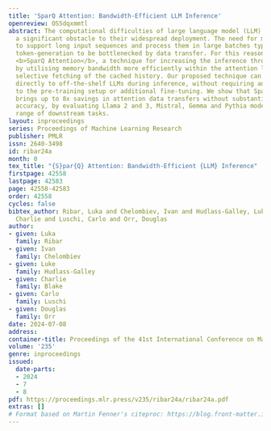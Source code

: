 ```yaml
---
title: 'SparQ Attention: Bandwidth-Efficient LLM Inference'
openreview: OS5dqxmmtl
abstract: The computational difficulties of large language model (LLM) inference remain
  a significant obstacle to their widespread deployment. The need for many applications
  to support long input sequences and process them in large batches typically causes
  token-generation to be bottlenecked by data transfer. For this reason, we introduce
  <b>SparQ Attention</b>, a technique for increasing the inference throughput of LLMs
  by utilising memory bandwidth more efficiently within the attention layers, through
  selective fetching of the cached history. Our proposed technique can be applied
  directly to off-the-shelf LLMs during inference, without requiring any modification
  to the pre-training setup or additional fine-tuning. We show that SparQ Attention
  brings up to 8x savings in attention data transfers without substantial drops in
  accuracy, by evaluating Llama 2 and 3, Mistral, Gemma and Pythia models on a wide
  range of downstream tasks.
layout: inproceedings
series: Proceedings of Machine Learning Research
publisher: PMLR
issn: 2640-3498
id: ribar24a
month: 0
tex_title: "{S}par{Q} Attention: Bandwidth-Efficient {LLM} Inference"
firstpage: 42558
lastpage: 42583
page: 42558-42583
order: 42558
cycles: false
bibtex_author: Ribar, Luka and Chelombiev, Ivan and Hudlass-Galley, Luke and Blake,
  Charlie and Luschi, Carlo and Orr, Douglas
author:
- given: Luka
  family: Ribar
- given: Ivan
  family: Chelombiev
- given: Luke
  family: Hudlass-Galley
- given: Charlie
  family: Blake
- given: Carlo
  family: Luschi
- given: Douglas
  family: Orr
date: 2024-07-08
address:
container-title: Proceedings of the 41st International Conference on Machine Learning
volume: '235'
genre: inproceedings
issued:
  date-parts:
  - 2024
  - 7
  - 8
pdf: https://proceedings.mlr.press/v235/ribar24a/ribar24a.pdf
extras: []
# Format based on Martin Fenner's citeproc: https://blog.front-matter.io/posts/citeproc-yaml-for-bibliographies/
---
```

